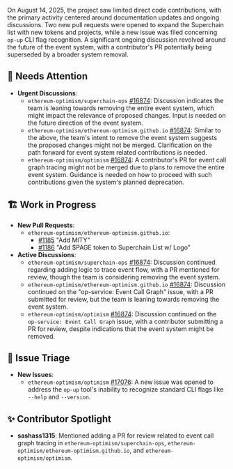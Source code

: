 On August 14, 2025, the project saw limited direct code contributions, with the primary activity centered around documentation updates and ongoing discussions. Two new pull requests were opened to expand the Superchain list with new tokens and projects, while a new issue was filed concerning `op-up` CLI flag recognition. A significant ongoing discussion revolved around the future of the event system, with a contributor's PR potentially being superseded by a broader system removal.

## 🚨 Needs Attention 
- **Urgent Discussions**:
    - `ethereum-optimism/superchain-ops` [#16874](https://github.com/ethereum-optimism/superchain-ops/issues/16874): Discussion indicates the team is leaning towards removing the entire event system, which might impact the relevance of proposed changes. Input is needed on the future direction of the event system.
    - `ethereum-optimism/ethereum-optimism.github.io` [#16874](https://github.com/ethereum-optimism/ethereum-optimism.github.io/issues/16874): Similar to the above, the team's intent to remove the event system suggests the proposed changes might not be merged. Clarification on the path forward for event system related contributions is needed.
    - `ethereum-optimism/optimism` [#16874](https://github.com/ethereum-optimism/optimism/issues/16874): A contributor's PR for event call graph tracing might not be merged due to plans to remove the entire event system. Guidance is needed on how to proceed with such contributions given the system's planned deprecation.

## 🏗️ Work in Progress
- **New Pull Requests**:
    - `ethereum-optimism/ethereum-optimism.github.io`:
        - [#1185](https://github.com/ethereum-optimism/ethereum-optimism.github.io/pull/1185) "Add MITY"
        - [#1186](https://github.com/ethereum-optimism/ethereum-optimism.github.io/pull/1186) "Add $PAGE token to Superchain List w/ Logo"
- **Active Discussions**:
    - `ethereum-optimism/superchain-ops` [#16874](https://github.com/ethereum-optimism/superchain-ops/issues/16874): Discussion continued regarding adding logic to trace event flow, with a PR mentioned for review, though the team is considering removing the event system.
    - `ethereum-optimism/ethereum-optimism.github.io` [#16874](https://github.com/ethereum-optimism/ethereum-optimism.github.io/issues/16874): Discussion continued on the "op-service: Event Call Graph" issue, with a PR submitted for review, but the team is leaning towards removing the event system.
    - `ethereum-optimism/optimism` [#16874](https://github.com/ethereum-optimism/optimism/issues/16874): Discussion continued on the `op-service: Event Call Graph` issue, with a contributor submitting a PR for review, despite indications that the event system might be removed.

## 🐞 Issue Triage
- **New Issues**:
    - `ethereum-optimism/optimism` [#17076](https://github.com/ethereum-optimism/optimism/issues/17076): A new issue was opened to address the `op-up` tool's inability to recognize standard CLI flags like `--help` and `--version`.

## ✨ Contributor Spotlight
- **sashass1315**: Mentioned adding a PR for review related to event call graph tracing in `ethereum-optimism/superchain-ops`, `ethereum-optimism/ethereum-optimism.github.io`, and `ethereum-optimism/optimism`.
